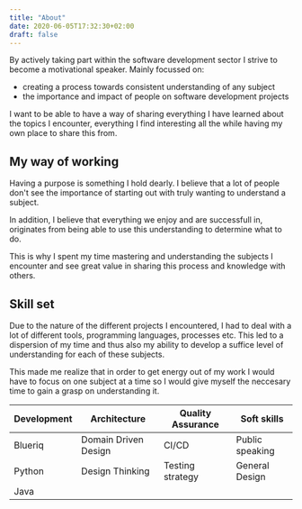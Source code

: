 ```yaml
---
title: "About"
date: 2020-06-05T17:32:30+02:00
draft: false
---
```

By actively taking part within the software development sector I strive to become a motivational speaker. Mainly focussed on:

- creating a process towards consistent understanding of any subject
- the importance and impact of people on software development projects

I want to be able to have a way of sharing everything I have learned about the topics I encounter, everything I find interesting all the while having my own place to share this from.

## My way of working

Having a purpose is something I hold dearly. I believe that a lot of people don't see the importance of starting out with truly wanting to understand a subject.

In addition, I believe that everything we enjoy and are successfull in, originates from being able to use this understanding to determine what to do.

This is why I spent my time mastering and understanding the subjects I encounter and see great value in sharing this process and knowledge with others.

## Skill set

Due to the nature of the different projects I encountered, I had to deal with a lot of different tools, programming languages, processes etc. This led to a dispersion of my time and thus also my ability to develop a suffice level of understanding for each of these subjects.

This made me realize that in order to get energy out of my work I would have to focus on one subject at a time so I would give myself the neccesary time to gain a grasp on understanding it.

| Development | Architecture         | Quality Assurance | Soft skills     |
|-------------|----------------------|-------------------|-----------------|
| Blueriq     | Domain Driven Design | CI/CD             | Public speaking |
| Python      | Design Thinking      | Testing strategy  | General Design  |
| Java        |                      |                   |                 |

